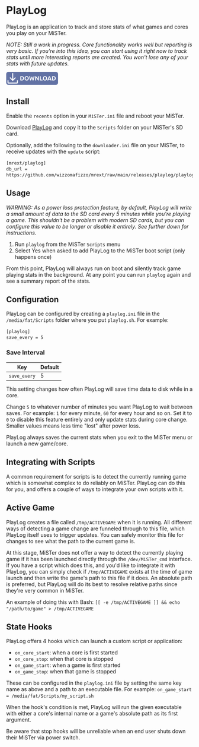 # PlayLog

PlayLog is an application to track and store stats of what games and cores you play on your MiSTer.

*NOTE: Still a work in progress. Core functionality works well but reporting is very basic. If you're into this idea, you can start using it right now to track stats until more interesting reports are created. You won't lose any of your stats with future updates.*

<a href="https://github.com/wizzomafizzo/mrext/raw/main/releases/playlog/playlog.sh"><img src="images/download.svg" alt="Download PlayLog" title="Download PlayLog" width="140"></a>

## Install

Enable the `recents` option in your `MiSTer.ini` file and reboot your MiSTer.

Download [PlayLog](https://github.com/wizzomafizzo/mrext/raw/main/releases/playlog/playlog.sh) and copy it to the `Scripts` folder on your MiSTer's SD card.

Optionally, add the following to the `downloader.ini` file on your MiSTer, to receive updates with the `update` script:
```
[mrext/playlog]
db_url = https://github.com/wizzomafizzo/mrext/raw/main/releases/playlog/playlog.json
```

## Usage

*WARNING: As a power loss protection feature, by default, PlayLog will write a small amount of data to the SD card every 5 minutes while you're playing a game. This shouldn't be a problem with modern SD cards, but you can configure this value to be longer or disable it entirely. See further down for instructions.*

1. Run `playlog` from the MiSTer `Scripts` menu
2. Select Yes when asked to add PlayLog to the MiSTer boot script (only happens once)

From this point, PlayLog will always run on boot and silently track game playing stats in the background. At any point you can run `playlog` again and see a summary report of the stats.

## Configuration

PlayLog can be configured by creating a `playlog.ini` file in the `/media/fat/Scripts` folder where you put `playlog.sh`. For example:


```
[playlog]
save_every = 5
```

### Save Interval

| Key          | Default | 
| ------------ | ------- |
| `save_every` | 5       |

This setting changes how often PlayLog will save time data to disk while in a core.

Change `5` to whatever number of minutes you want PlayLog to wait between saves. For example: `1` for every minute, `60` for every hour and so on. Set it to `0` to disable this feature entirely and only update stats during core change. Smaller values means less time "lost" after power loss.

PlayLog always saves the current stats when you exit to the MiSTer menu or launch a new game/core.

## Integrating with Scripts

A common requirement for scripts is to detect the currently running game which is somewhat complex to do reliably on MiSTer. PlayLog can do this for you, and offers a couple of ways to integrate your own scripts with it.

## Active Game

PlayLog creates a file called `/tmp/ACTIVEGAME` when it is running. All different ways of detecting a game change are funneled through to this file, which PlayLog itself uses to trigger updates. You can safely monitor this file for changes to see what the path to the current game is.

At this stage, MiSTer does not offer a way to detect the currently playing game if it has been launched directly through the `/dev/MiSTer_cmd` interface. If you have a script which does this, and you'd like to integrate it with PlayLog, you can simply check if `/tmp/ACTIVEGAME` exists at the time of game launch and then write the game's path to this file if it does. An absolute path is preferred, but PlayLog will do its best to resolve relative paths since they're very common in MiSTer.

An example of doing this with Bash: `[[ -e /tmp/ACTIVEGAME ]] && echo "/path/to/game" > /tmp/ACTIVEGAME`

## State Hooks

PlayLog offers 4 hooks which can launch a custom script or application:

- `on_core_start`: when a core is first started
- `on_core_stop`: when that core is stopped
- `on_game_start`: when a game is first started
- `on_game_stop`: when that game is stopped

These can be configured in the `playlog.ini` file by setting the same key name as above and a path to an executable file. For example: `on_game_start = /media/fat/Scripts/my_script.sh`

When the hook's condition is met, PlayLog will run the given executable with either a core's internal name or a game's absolute path as its first argument.

Be aware that stop hooks will be unreliable when an end user shuts down their MiSTer via power switch.
